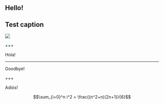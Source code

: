 Hello!
---
<!-- ?image=ear_reddening.png -->
## Test caption
<!-- ![ear_reddening](ear_reddening.png) -->
<div style="width: 80%; display: inline-block">
    <img src="https://raw.githubusercontent.com/maxpumperla/betago/hamburg-ai/ear_reddening.png">
</div>

+++

Hola!

<!-- ---
# Test multi-col

<div class="slide-wrapper">
  <div class="left-image">
      <img src="https://raw.githubusercontent.com/maxpumperla/betago/hamburg-ai/ear_reddening.png">
  </div>
  <div class="right-text">
    <p>Random Text</p>
  </div>
</div> -->

---

Goodbye!

+++

Adiós!

$$\sum_{i=0}^n i^2 = \frac{(n^2+n)(2n+1)}{6}$$
